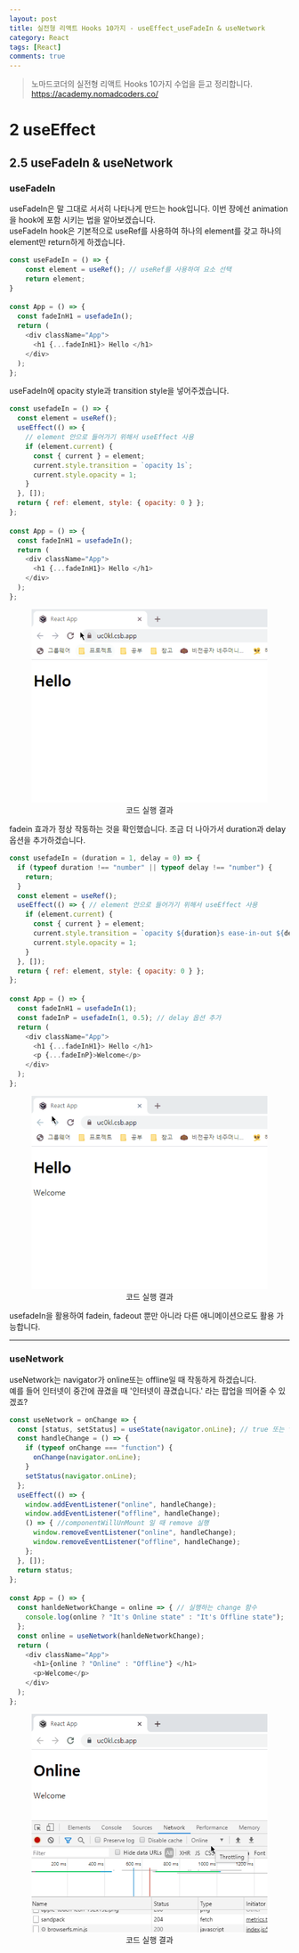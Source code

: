 ```yaml
---
layout: post
title: 실전형 리액트 Hooks 10가지 - useEffect_useFadeIn & useNetwork
category: React
tags: [React]
comments: true
---
```


> 노마드코더의 실전형 리액트 Hooks 10가지 수업을 듣고 정리합니다. <https://academy.nomadcoders.co/>

# 2 useEffect

## 2.5 useFadeIn & useNetwork

### useFadeIn 

useFadeIn은 말 그대로 서서히 나타나게 만드는 hook입니다. 이번 장에선 animation을 hook에 포함 시키는 법을 알아보겠습니다.  
useFadeIn hook은 기본적으로 useRef를 사용하여 하나의 element를 갖고 하나의 element만 return하게 하겠습니다.

```javascript
const useFadeIn = () => {
	const element = useRef(); // useRef를 사용하여 요소 선택
	return element;
}

const App = () => {
  const fadeInH1 = usefadeIn();
  return (
    <div className="App">
      <h1 {...fadeInH1}> Hello </h1> 
    </div>
  );
};
```

useFadeIn에 opacity style과 transition style을 넣어주겠습니다.

```javascript
const usefadeIn = () => {
  const element = useRef();
  useEffect(() => {
    // element 안으로 들어가기 위해서 useEffect 사용
    if (element.current) {
      const { current } = element;
      current.style.transition = `opacity 1s`;
      current.style.opacity = 1;
    }
  }, []);
  return { ref: element, style: { opacity: 0 } }; 
};

const App = () => {
  const fadeInH1 = usefadeIn();
  return (
    <div className="App">
      <h1 {...fadeInH1}> Hello </h1>
    </div>
  );
};
```

<center>
<figure>
<img src="/assets/post-img/react/hooks/nomad_react_hooks_10.gif" alt="">
<figcaption>코드 실행 결과</figcaption>
</figure>
</center>

fadein 효과가 정상 작동하는 것을 확인했습니다. 조금 더 나아가서 duration과 delay옵션을 추가하겠습니다.

```javascript
const usefadeIn = (duration = 1, delay = 0) => {
  if (typeof duration !== "number" || typeof delay !== "number") {
    return;
  }
  const element = useRef();
  useEffect(() => { // element 안으로 들어가기 위해서 useEffect 사용
    if (element.current) {
      const { current } = element;
      current.style.transition = `opacity ${duration}s ease-in-out ${delay}s`;
      current.style.opacity = 1;
    }
  }, []);
  return { ref: element, style: { opacity: 0 } };
};

const App = () => {
  const fadeInH1 = usefadeIn(1);
  const fadeInP = usefadeIn(1, 0.5); // delay 옵션 추가
  return (
    <div className="App">
      <h1 {...fadeInH1}> Hello </h1>
      <p {...fadeInP}>Welcome</p>
    </div>
  );
};
```

<center>
<figure>
<img src="/assets/post-img/react/hooks/nomad_react_hooks_11.gif" alt="">
<figcaption>코드 실행 결과</figcaption>
</figure>
</center>

usefadeIn을 활용하여 fadein, fadeout 뿐만 아니라 다른 애니메이션으로도 활용 가능합니다.

----

### useNetwork

useNetwork는 navigator가 online또는 offline일 때 작동하게 하겠습니다.  
예를 들어 인터넷이 중간에 끊겼을 때 '인터넷이 끊겼습니다.' 라는 팝업을 띄어줄 수 있겠죠?

```javascript
const useNetwork = onChange => {
  const [status, setStatus] = useState(navigator.onLine); // true 또는 false 값
  const handleChange = () => {
    if (typeof onChange === "function") {
      onChange(navigator.onLine);
    }
    setStatus(navigator.onLine);
  };
  useEffect(() => {
    window.addEventListener("online", handleChange);
    window.addEventListener("offline", handleChange);
    () => { //componentWillUnMount 일 때 remove 실행
      window.removeEventListener("online", handleChange);
      window.removeEventListener("offline", handleChange);
    };
  }, []);
  return status;
};

const App = () => {
  const hanldeNetworkChange = online => { // 실행하는 change 함수
    console.log(online ? "It's Online state" : "It's Offline state");
  };
  const online = useNetwork(hanldeNetworkChange);
  return (
    <div className="App">
      <h1>{online ? "Online" : "Offline"} </h1>
      <p>Welcome</p>
    </div>
  );
};
```

<center>
<figure>
<img src="/assets/post-img/react/hooks/nomad_react_hooks_12.gif" alt="">
<figcaption>코드 실행 결과</figcaption>
</figure>
</center>
